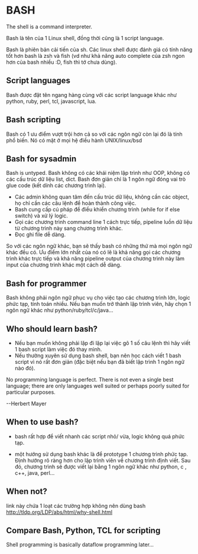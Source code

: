 BASH
=====
The shell is a command interpreter.

Bash là tên của 1 Linux shell, đồng thời cũng là 1 script language.

Bash là phiên bản cải tiến của sh.
Các linux shell được đánh giá có tính năng tốt hơn bash là zsh và fish (vd như khả năng auto complete của zsh ngon hơn của bash nhiều :D, fish thì tớ chưa dùng).

Script languages
-----
Bash được đặt tên ngang hàng cùng với các script language khác như python, ruby, perl, tcl, javascript, lua.

Bash scripting 
-----
Bash có 1 ưu điểm vượt trội hơn cả so với các ngôn ngữ còn lại đó là tính phổ biến. Nó có mặt ở mọi hệ điều hành UNIX/linux/bsd

Bash for sysadmin
-----
Bash is untyped. Bash không có các khái niệm lập trình như OOP, không có các cấu trúc dữ liệu  list, dict. Bash đơn giản chỉ là 1 ngôn ngữ đóng vai trò glue code (kết dính các chương trình lại). 

* Các admin không quan tâm đến cấu trúc dữ liệu, không cần các object, họ chỉ cần các câu lệnh để hoàn thành công việc.
* Bash cung cấp cú pháp để điều khiển chương trình (while for if else switch) và xử lý logic.
* Gọi các chương trình command line 1 cách trực tiếp, pipeline luồn dữ liệu từ chương trình này sang chương trình khác. 
* Đọc ghi file dễ dàng. 

So với các ngôn ngữ khác, bạn sẽ thấy bash có những thứ mà mọi ngôn ngữ khác đều có. Ưu điểm lớn nhất của nó có lẽ là khả năng gọi các chương trình khác trực tiếp và khả năng pipeline output của chương trình này làm input của chương trình khác một cách dễ dàng.

Bash for programmer
-----
Bash không phải ngôn ngữ phục vụ cho việc tạo các chương trình lớn, logic phức tạp, tính toán nhiều. Nếu bạn muốn trở thành lập trình viên, hãy chọn 1 ngôn ngữ khác như python/ruby/tcl/c/java...

Who should learn bash?
-----
* Nếu bạn muốn không phải lặp đi lặp lại việc gõ 1 số câu lệnh thì hãy  viết 1 bash script làm việc đó thay mình. 
* Nếu thường xuyên sử dụng bash shell, bạn nên học cách viết 1 bash script vì nó rất đơn giản (đặc biệt nếu bạn đã biết lập trình 1 ngôn ngữ nào đó).

No programming language is perfect. There is not even a single best language; there are only languages well suited or perhaps poorly suited for particular purposes.

--Herbert Mayer

When to use bash?
-----
* bash rất hợp để viết nhanh các script nhỏ/ vừa, logic không quá phức tạp.

* một hướng sử dụng bash khác là để prototype 1 chương trình phức tạp. Định hướng rõ ràng hơn cho lập trình viên về chương trình định viết. Sau đó, chương trình sẽ được viết lại bằng 1 ngôn ngữ khác như python, c , c++, java, perl...

When not?
-----
link này chứa 1 loạt các trường hợp không nên dùng bash
http://tldp.org/LDP/abs/html/why-shell.html

Compare Bash, Python, TCL for scripting
-----
Shell programming is basically dataflow programming
later...
